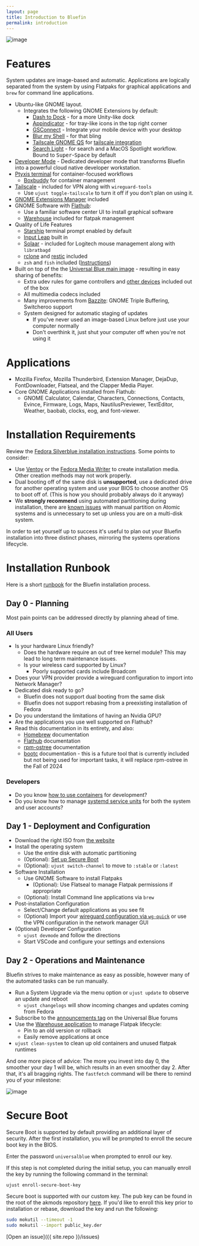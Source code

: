```yaml
---
layout: page
title: Introduction to Bluefin
permalink: introduction
---
```


![image](https://github.com/user-attachments/assets/21208dd6-9ce5-41ba-9c21-d2bb97f7c1e8)

# Features

System updates are image-based and automatic. Applications are logically separated from the system by using Flatpaks for graphical applications and `brew` for command line applications.

- Ubuntu-like GNOME layout.
  - Integrates the following GNOME Extensions by default:
    - [Dash to Dock](https://micheleg.github.io/dash-to-dock/) - for a more Unity-like dock
    - [Appindicator](https://github.com/ubuntu/gnome-shell-extension-appindicator) - for tray-like icons in the top right corner
    - [GSConnect](https://github.com/GSConnect/gnome-shell-extension-gsconnect) - Integrate your mobile device with your desktop    
    - [Blur my Shell](https://github.com/aunetx/blur-my-shell) - for that bling
    - [Tailscale GNOME QS](https://extensions.gnome.org/extension/6139/tailscale-qs/) for [tailscale integration](https://universal-blue.discourse.group/t/tailscale-vpn/290)
    - [Search Light](https://github.com/icedman/search-light) - for search and a MacOS Spotlight workflow. Bound to <kbd>Super</kbd>-<kbd>Space</kbd> by default
- [Developer Mode](bluefin-dx) - Dedicated developer mode that transforms Bluefin into a powerful cloud native developer workstation.
- [Ptyxis terminal](https://devsuite.app/ptyxis/) for container-focused workflows
  - [Boxbuddy](https://flathub.org/apps/io.github.dvlv.boxbuddyrs) for container management
- [Tailscale](https://tailscale.com) - included for VPN along with `wireguard-tools`
     - Use `ujust toggle-tailscale` to turn it off if you don't plan on using it.
- [GNOME Extensions Manager](https://flathub.org/apps/com.mattjakeman.ExtensionManager) included
- GNOME Software with [Flathub](https://flathub.org):
  - Use a familiar software center UI to install graphical software
  - [Warehouse](https://flathub.org/apps/io.github.flattool.Warehouse) included for flatpak management
- Quality of Life Features
  - [Starship](https://starship.rs) terminal prompt enabled by default
  - [Input Leap](https://github.com/input-leap/input-leap) built in
  - [Solaar](https://github.com/pwr-Solaar/Solaar) - included for Logitech mouse 
management along with `libratbagd`
  - [rclone](https://rclone.org/) and [restic](https://restic.net/) included
  - `zsh` and `fish` included ([Instructions](administration#changing-the-default-terminal-shell)) 
- Built on top of the the [Universal Blue main image](https://github.com/ublue-os/main) - resulting in easy sharing of benefits: 
  - Extra udev rules for game controllers and [other devices](https://github.com/ublue-os/config) included out of the box
  - All multimedia codecs included
  - Many improvements from [Bazzite](https://bazzite.gg): GNOME Triple Buffering, Switcheroo support 
  - System designed for automatic staging of updates
    - If you've never used an image-based Linux before just use your computer normally
    - Don't overthink it, just shut your computer off when you're not using it

# Applications

- Mozilla Firefox, Mozilla Thunderbird, Extension Manager, DejaDup, FontDownloader, Flatseal, and the Clapper Media Player.
- Core GNOME Applications installed from Flathub:
  - GNOME Calculator, Calendar, Characters, Connections, Contacts, Evince, Firmware, Logs, Maps, NautilusPreviewer, TextEditor, Weather, baobab, clocks, eog, and font-viewer.

# Installation Requirements

Review the [Fedora Silverblue installation instructions](https://docs.fedoraproject.org/en-US/fedora-silverblue/installation/). Some points to consider:

- Use [Ventoy](https://www.ventoy.net/en/index.html) or the [Fedora Media Writer](https://flathub.org/apps/org.fedoraproject.MediaWriter) to create installation media. Other creation methods may not work properly.
- Dual booting off of the same disk is **unsupported**, use a dedicated drive for another operating system and use your BIOS to choose another OS to boot off of. (This is how you should probably always do it anyway)
- We **strongly recommend** using automated partitioning during installation, there are [known issues](https://docs.fedoraproject.org/en-US/fedora-silverblue/installation/) with manual partition on Atomic systems and is unnecessary to set up unless you are on a multi-disk system. 

In order to set yourself up to success it's useful to plan out your Bluefin installation into three distinct phases, mirroring the systems operations lifecycle. 

# Installation Runbook

Here is a short [runbook](https://www.pagerduty.com/resources/learn/what-is-a-runbook/) for the Bluefin installation process. 

## Day 0 - Planning
Most pain points can be addressed directly by planning ahead of time.

### All Users
  - Is your hardware Linux friendly?
    - Does the hardware require an out of tree kernel module? This may lead to long term maintenance issues. 
    - Is your wireless card supported by Linux?
      - Poorly supported cards include Broadcom
  - Does your VPN provider provide a wireguard configuration to import into Network Manager?
  - Dedicated disk ready to go?
    - Bluefin does not support dual booting from the same disk
    - Bluefin does not support rebasing from a preexisting installation of Fedora
  - Do you understand the limitations of having an Nvidia GPU? 
  - Are the applications you use well supported on Flathub?
  - Read this documentation in its entirety, and also:
    - [Homebrew](https://docs.brew.sh/) documentation
    - [Flathub](https://docs.flathub.org/) documentation
    - [rpm-ostree](https://coreos.github.io/rpm-ostree/) documentation
    - [bootc](https://containers.github.io/bootc/) documentation - this is a future tool that is currently included but not being used for important tasks, it will replace rpm-ostree in the Fall of 2024

### Developers
 - Do you know [how to use containers](https://docker-curriculum.com/#introduction) for development? 
 - Do you know how to manage [systemd service units](https://systemd.io/) for both the system and user accounts?

## Day 1 - Deployment and Configuration

- Download the right ISO from [the website](https://projectbluefin.io/#scene-picker)
- Install the operating system
    * Use the entire disk with automatic partitioning
    * (Optional): [Set up Secure Boot](introduction.md#secure-boot)
    * (Optional): `ujust switch-channel` to move to `:stable` or `:latest` 
- Software Installation
    * Use GNOME Software to install Flatpaks
        + (Optional): Use Flatseal to manage Flatpak permissions if appropriate
    * (Optional): Install Command line applications via `brew`
- Post-installation Configuration
    * Select/Change default applications as you see fit
    * (Optional) Import your [wireguard configuration via `wg-quick`](https://blogs.gnome.org/thaller/2019/03/15/wireguard-in-networkmanager/) or use the VPN configuration in the network manager GUI
- (Optional) Developer Configuration
    * `ujust devmode` and follow the directions
    * Start VSCode and configure your settings and extensions   

## Day 2 - Operations and Maintenance

Bluefin strives to make maintenance as easy as possible, however many of the automated tasks can be run manually. 

- Run a System Upgrade via the menu option or `ujust update` to observe an update and reboot
  - `ujust changelogs` will show incoming changes and updates coming from Fedora
- Subscribe to the [announcements tag](https://universal-blue.discourse.group/tag/announcements) on the Universal Blue forums
- Use the [Warehouse application](https://github.com/flattool/warehouse) to manage Flatpak lifecycle:
    * Pin to an old version or rollback
    * Easily remove applications at once
- `ujust clean-system` to clean up old containers and unused flatpak runtimes

And one more piece of advice: The more you invest into day 0, the smoother your day 1 will be, which results in an even smoother day 2. After that, it's all bragging rights. The `fastfetch` command will be there to remind you of your milestone: 

![image](https://github.com/user-attachments/assets/e1b77128-6aaf-4a95-a9fc-cb1409a176fc)


# Secure Boot

Secure Boot is supported by default providing an additional layer of security. After the first installation, you will be prompted to enroll the secure boot key in the BIOS.

Enter the password `universalblue` when prompted to enroll our key.

If this step is not completed during the initial setup, you can manually enroll the key by running the following command in the terminal:

    ujust enroll-secure-boot-key

Secure boot is supported with our custom key. The pub key can be found in the root of the akmods repository [here](https://github.com/ublue-os/akmods/raw/main/certs/public_key.der). If you'd like to enroll this key prior to installation or rebase, download the key and run the following:

```bash
sudo mokutil --timeout -1
sudo mokutil --import public_key.der
```

[Open an issue]({{ site.repo }}/issues)
